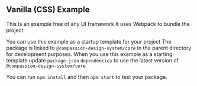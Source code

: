 ## Vanilla (CSS) Example

This is an example free of any UI framework
It uses Webpack to bundle the project

You can use this example as a startup template for your project
The package is linked to `@compassion-design-system/core` in the parent directory for development purposes.
When you use this example as a starting template update `package.json` `dependencies`
to use the latest version of `@compassion-design-system/core`

You can run `npm install` and then `npm start` to test your package.
